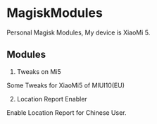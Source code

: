 # MagiskModules

Personal Magisk Modules, My device is XiaoMi 5.

## Modules

1. Tweaks on Mi5

Some Tweaks for XiaoMi5 of MIUI10(EU)

2. Location Report Enabler

Enable Location Report for Chinese User.

